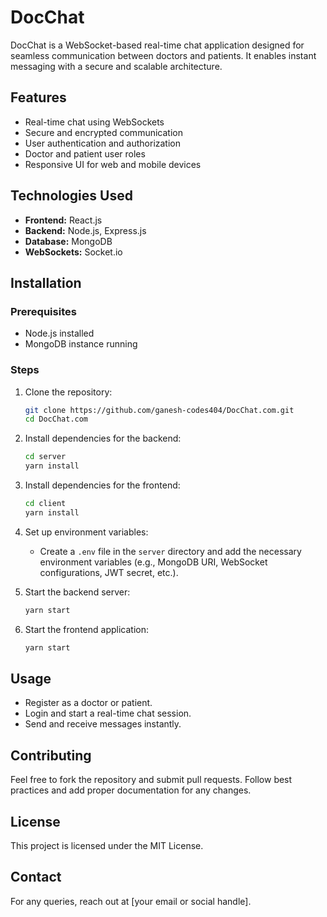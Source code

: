 # DocChat

DocChat is a WebSocket-based real-time chat application designed for seamless communication between doctors and patients. It enables instant messaging with a secure and scalable architecture.

## Features
- Real-time chat using WebSockets
- Secure and encrypted communication
- User authentication and authorization
- Doctor and patient user roles
- Responsive UI for web and mobile devices

## Technologies Used
- **Frontend:** React.js
- **Backend:** Node.js, Express.js
- **Database:** MongoDB
- **WebSockets:** Socket.io

## Installation

### Prerequisites
- Node.js installed
- MongoDB instance running

### Steps
1. Clone the repository:
   ```sh
   git clone https://github.com/ganesh-codes404/DocChat.com.git
   cd DocChat.com
   ```

2. Install dependencies for the backend:
   ```sh
   cd server
   yarn install
   ```

3. Install dependencies for the frontend:
   ```sh
   cd client
   yarn install
   ```

4. Set up environment variables:
   - Create a `.env` file in the `server` directory and add the necessary environment variables (e.g., MongoDB URI, WebSocket configurations, JWT secret, etc.).

5. Start the backend server:
   ```sh
   yarn start
   ```

6. Start the frontend application:
   ```sh
   yarn start
   ```

## Usage
- Register as a doctor or patient.
- Login and start a real-time chat session.
- Send and receive messages instantly.

## Contributing
Feel free to fork the repository and submit pull requests. Follow best practices and add proper documentation for any changes.

## License
This project is licensed under the MIT License.

## Contact
For any queries, reach out at [your email or social handle].
